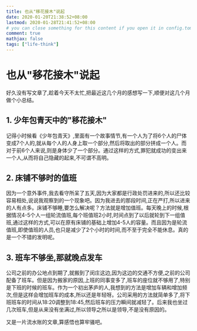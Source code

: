```yaml
---
title: 也从"移花接木"说起
date: 2020-01-20T21:38:52+08:00
lastmod: 2020-01-28T21:41:52+08:00
# you can close something for this content if you open it in config.toml.
comment: true
mathjax: false
tags: ["life-think"]
---
```


# 也从"移花接木"说起

好久没有写文章了,趁着今天不太忙,把最近这几个月的感想写一下,顺便对这几个月做个小总结。

## 1. 少年包青天中的"移花接木"

记得小时候看《少年包青天》,里面有一个故事情节,有一个人为了将6个人的尸体变成7个人的,就从每个人的人身上取一个部分,然后将取出的部分拼成一个人。而对于前6个人来说,则是身体少了一个部分。通过这样的方式,罪犯就成功的变出来一个人,从而将自己隐藏的起来,不可谓不高明。

## 2. 床铺不够时的值班

因为一个意外事件,我去看守所呆了五天,因为大家都是行政处罚进来的,所以还比较容易相处,说说我观察到的一个现象吧。因为我进去的那段时间,正在严打,所以进来的人有点多。床铺不够睡,要怎么解决呢？方法就是增加值班。每天晚上的时候,根据情况4-5个人一组轮流值班,每个班值班2小时,时间点到了以后就轮到下一组值班,通过这样的方式,可以在原有床铺的基础上增加4-5人的容量。而且因为是轮流值班,即使值班的人员,也只是减少了2个小时的时间,而不至于完全不能休息。真的是一个不错的发明呢。

## 3. 班车不够坐,那就晚点发车

公司之前的办公地点到期了,就搬到了闵庄这边,因为这边的交通不方便,之前的公司配备了班车。但是因为搬家的原因,上班的同事变多了,班车的座位就不够用了,特别是下班的时候的班车。作为一个初出茅庐的人,我想到的方法是增加车辆和增加频次,但是这样会增加班车的成本,所以还是年轻呀。公司采用的方法就简单多了,将下班班车的时间从18:20调整到18:45,然后班车的压力瞬间就减轻了。后来我也坐过几次班车,但是从来没有坐满过,所以领导之所以是领导,不是没有原因的。

又是一片流水账的文章,算感悟也算牢骚吧。
